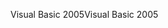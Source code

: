 <span data-ttu-id="f7f71-101">Visual Basic 2005</span><span class="sxs-lookup"><span data-stu-id="f7f71-101">Visual Basic 2005</span></span>